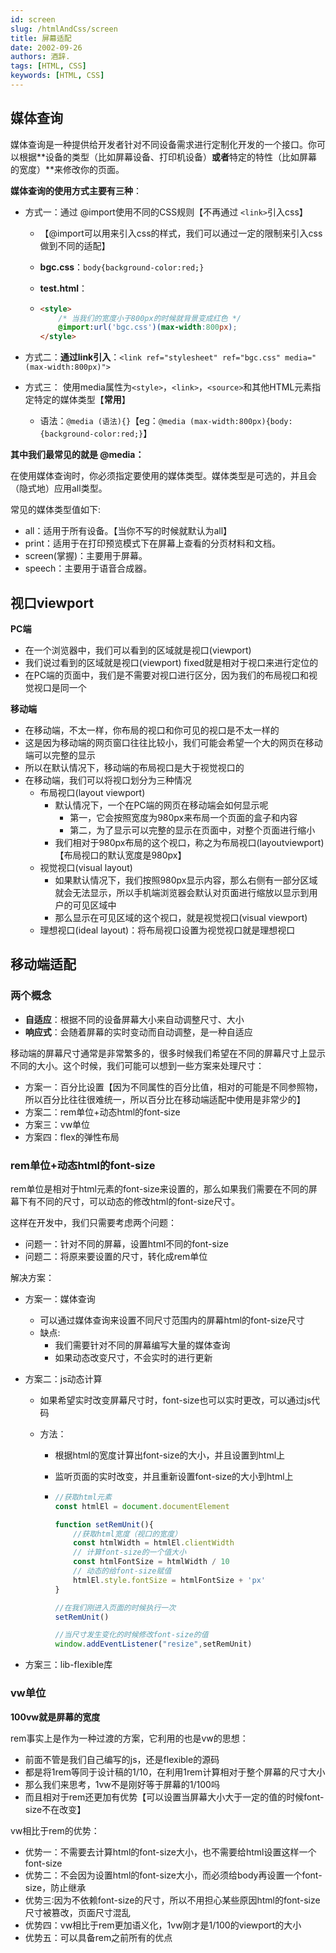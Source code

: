 ```yaml
---
id: screen
slug: /htmlAndCss/screen
title: 屏幕适配
date: 2002-09-26
authors: 酒辞.
tags: [HTML, CSS]
keywords: [HTML, CSS]
---
```


## 媒体查询

媒体查询是一种提供给开发者针对不同设备需求进行定制化开发的一个接口。你可以根据**设备的类型（比如屏幕设备、打印机设备）**或者**特定的特性（比如屏幕的宽度）**来修改你的页面。

**媒体查询的使用方式主要有三种**：

- 方式一：通过 @import使用不同的CSS规则【不再通过 `<link>`引入css】

  - 【@import可以用来引入css的样式，我们可以通过一定的限制来引入css做到不同的适配】

  - **bgc.css**：`body{background-color:red;}`

  - **test.html**：

  - ```html
    <style>
        /* 当我们的宽度小于800px的时候就背景变成红色 */
    	@import:url('bgc.css')(max-width:800px);
    </style>
    ```

- 方式二：**通过link引入**：`<link ref="stylesheet" ref="bgc.css" media="(max-width:800px)">`

- 方式三： 使用media属性为`<style>`，`<link>`，`<source>`和其他HTML元素指定特定的媒体类型【**常用**】

  - 语法：`@media (语法){}`【eg：`@media (max-width:800px){body:{background-color:red;}`】



**其中我们最常见的就是 @media：**

在使用媒体查询时，你必须指定要使用的媒体类型。媒体类型是可选的，并且会（隐式地）应用all类型。

常见的媒体类型值如下:

- all：适用于所有设备。【当你不写的时候就默认为all】
- print：适用于在打印预览模式下在屏幕上查看的分页材料和文档。
- screen(掌握)：主要用于屏幕。
- speech：主要用于语音合成器。





## 视口viewport

**PC端**

- 在一个浏览器中，我们可以看到的区域就是视口(viewport) 
- 我们说过看到的区域就是视口(viewport) fixed就是相对于视口来进行定位的
- 在PC端的页面中，我们是不需要对视口进行区分，因为我们的布局视口和视觉视口是同一个



**移动端**

- 在移动端，不太一样，你布局的视口和你可见的视口是不太一样的
- 这是因为移动端的网页窗口往往比较小，我们可能会希望一个大的网页在移动端可以完整的显示
- 所以在默认情况下，移动端的布局视口是大于视觉视口的
- 在移动端，我们可以将视口划分为三种情况
  - 布局视口(layout viewport)
    - 默认情况下，一个在PC端的网页在移动端会如何显示呢
      - 第一，它会按照宽度为980px来布局一个页面的盒子和内容
      - 第二，为了显示可以完整的显示在页面中，对整个页面进行缩小
    - 我们相对于980px布局的这个视口，称之为布局视口(layoutviewport) 【布局视口的默认宽度是980px】
  - 视觉视口(visual layout)
    - 如果默认情况下，我们按照980px显示内容，那么右侧有一部分区域就会无法显示，所以手机端浏览器会默认对页面进行缩放以显示到用户的可见区域中
    - 那么显示在可见区域的这个视口，就是视觉视口(visual viewport)
  - 理想视口(ideal layout)：将布局视口设置为视觉视口就是理想视口





## 移动端适配

### 两个概念

- **自适应**：根据不同的设备屏幕大小来自动调整尺寸、大小
- **响应式**：会随着屏幕的实时变动而自动调整，是一种自适应

移动端的屏幕尺寸通常是非常繁多的，很多时候我们希望在不同的屏幕尺寸上显示不同的大小。这个时候，我们可能可以想到一些方案来处理尺寸：

- 方案一：百分比设置【因为不同属性的百分比值，相对的可能是不同参照物，所以百分比往往很难统一，所以百分比在移动端适配中使用是非常少的】
- 方案二：rem单位+动态html的font-size
- 方案三：vw单位
- 方案四：flex的弹性布局



### rem单位+动态html的font-size

rem单位是相对于html元素的font-size来设置的，那么如果我们需要在不同的屏幕下有不同的尺寸，可以动态的修改html的font-size尺寸。

这样在开发中，我们只需要考虑两个问题：

- 问题一：针对不同的屏幕，设置html不同的font-size
- 问题二：将原来要设置的尺寸，转化成rem单位

解决方案：

- 方案一：媒体查询

  - 可以通过媒体查询来设置不同尺寸范围内的屏幕html的font-size尺寸
  - 缺点:
    - 我们需要针对不同的屏幕编写大量的媒体查询
    - 如果动态改变尺寸，不会实时的进行更新

- 方案二：js动态计算

  - 如果希望实时改变屏幕尺寸时，font-size也可以实时更改，可以通过js代码

  - 方法：

    - 根据html的宽度计算出font-size的大小，并且设置到html上

    - 监听页面的实时改变，并且重新设置font-size的大小到html上

    - ```js
      //获取html元素
      const htmlEl = document.documentElement
      
      function setRemUnit(){
          //获取html宽度（视口的宽度）
          const htmlWidth = htmlEl.clientWidth
          // 计算font-size的一个值大小
          const htmlFontSize = htmlWidth / 10
          // 动态的给font-size赋值
          htmlEl.style.fontSize = htmlFontSize + 'px'
      }
      
      //在我们刚进入页面的时候执行一次
      setRemUnit()
      
      //当尺寸发生变化的时候修改font-size的值
      window.addEventListener("resize",setRemUnit)
      ```

- 方案三：lib-flexible库



### vw单位

**100vw就是屏幕的宽度**

rem事实上是作为一种过渡的方案，它利用的也是vw的思想：

- 前面不管是我们自己编写的js，还是flexible的源码
- 都是将1rem等同于设计稿的1/10，在利用1rem计算相对于整个屏幕的尺寸大小
- 那么我们来思考，1vw不是刚好等于屏幕的1/100吗
- 而且相对于rem还更加有优势【可以设置当屏幕大小大于一定的值的时候font-size不在改变】



vw相比于rem的优势：

- 优势一：不需要去计算html的font-size大小，也不需要给html设置这样一个font-size
- 优势二：不会因为设置html的font-size大小，而必须给body再设置一个font-size，防止继承
- 优势三∶因为不依赖font-size的尺寸，所以不用担心某些原因html的font-size尺寸被篡改，页面尺寸混乱
- 优势四：vw相比于rem更加语义化，1vw刚才是1/100的viewport的大小
- 优势五：可以具备rem之前所有的优点